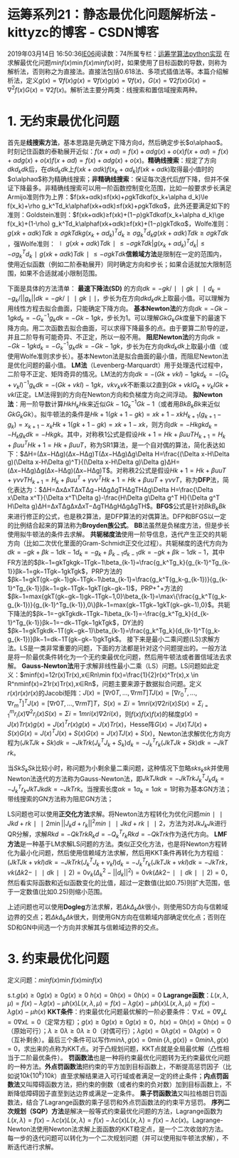 # 运筹系列21：静态最优化问题解析法 - kittyzc的博客 - CSDN博客
2019年03月14日 16:50:36[IE06](https://me.csdn.net/kittyzc)阅读数：74所属专栏：[运筹学算法python实现](https://blog.csdn.net/column/details/26511.html)
在求解最优化问题$min⁡f(x)\min f(x)minf(x)$时，如果使用了目标函数的导数，则称为解析法，否则称之为直接法。直接法包括0.618法、多项式插值法等。本篇介绍解析法，定义$g(x)=∇f(x)g(x)=\nabla f(x)g(x)=∇f(x)$，$G(x)=∇2f(x)G(x)=\nabla^2 f(x)G(x)=∇2f(x)$。解析法主要分两类：线搜索和置信域搜索两种。

# 1. 无约束最优化问题

首先是**线搜索方法**，基本思路是先确定下降方向d，然后确定步长$α\alphaα$。时刻记住函数的泰勒展开近似：$f(x+αd)=f(x)+αdg(x)+o(x)f(x+\alpha d)=f(x)+\alpha d g(x)+o(x)f(x+αd)=f(x)+αdg(x)+o(x)$。**精确线搜索**：规定了方向$dkd_kdk​$后，在$dkd_kdk​$上$f(xk+αdk)f(x_k+\alpha d_k)f(xk​+αdk​)$取得最小值时的$α\alphaα$称为精确线搜索；**非精确线搜索**：保证每次迭代后$fff$下降，但并不保证下降最多。非精确线搜索可以用一阶函数控制变化范围，比如一般要求步长满足Armijo准则作为上界：$f(xk+αdk)≤f(xk)+ρgkTdkαf(x_k+\alpha d_k)\le f(x_k)+\rho g_k^Td_k\alphaf(xk​+αdk​)≤f(xk​)+ρgkT​dk​α$，此外还要满足如下的准则：Goldstein准则：$f(xk+αdk)≥f(xk)+(1−ρ)gkTdkαf(x_k+\alpha d_k)\ge f(x_k)+(1-\rho) g_k^Td_k\alphaf(xk​+αdk​)≥f(xk​)+(1−ρ)gkT​dk​α$，Wolfe准则：$g(xk+αdk)Tdk≥σgkTdkg(x_k+\alpha d_k)^Td_k \ge\sigma g^T_kd_kg(xk​+αdk​)Tdk​≥σgkT​dk​$，强Wolfe准则：$∣g(xk+αdk)Tdk∣≤−σgkTdk|g(x_k+\alpha d_k)^Td_k |\le -\sigma g^T_kd_k∣g(xk​+αdk​)Tdk​∣≤−σgkT​dk​$
**信赖域方法**是限制在一定的范围内，使用近似函数（例如二阶泰勒展开）同时确定方向和步长；如果合适就加大限制范围，如果不合适就减小限制范围。

下面是具体的方法清单：
**最速下降法(SD)** 的方向$dk=−gk/∣∣gk∣∣d_k=-g_k/||g_k||dk​=−gk​/∣∣gk​∣∣$，步长为在方向$dkd_kdk​$上取最小值。可以理解为用线性方程去拟合曲面，只能确定下降方向。
**基本Newton法**的方向$dk=−Gk−1gkd_k=-G^{-1}_kg_kdk​=−Gk−1​gk​$，步长为1。可以理解$GkG_kGk​$度量下的最速下降方向。用二次函数去拟合曲面，可以求得下降最多的点。由于要算二阶导的逆，并且二阶导有可能奇异、不正定，所以一般不用。
**阻尼Newton法**的方向$dk=−Gk−1gkd_k=-G^{-1}_kg_kdk​=−Gk−1​gk​$，步长为在方向$dkd_kdk​$上取最小值（或使用Wolfe准则求步长）。基本Newton法是拟合曲面的最小值，而阻尼Newton法是优化问题的最小值。
**LM法**（Levenberg-Marquardt）用于处理迭代过程中，二阶导不正定、矩阵奇异的情况。LM法的方向$dk=−(Gk+vkI)−1gkd_k=-(G_k+v_kI)^{-1}g_kdk​=−(Gk​+vk​I)−1gk​$，$vkv_kvk​$不断乘以2直到$Gk+vkIG_k+v_kIGk​+vk​I$正定。LM法得到的方向在Newton方向和负梯度方向之间浮动。
**拟Newton法**：用一阶导数计算$HkH_kHk​$来近似$Gk−1G_k^{-1}Gk−1​$（或者用$BkB_kBk​$来近似$GkG_kGk​$）。拟牛顿法的条件是$Hk+1(gk+1−gk)=xk+1−xkH_{k+1}(g_{k+1}-g_k)=x_{k+1}-x_kHk+1​(gk+1​−gk​)=xk+1​−xk​$，则方向$dk=−Hkgkd_k=-H_{k}g_kdk​=−Hk​gk​$。其中，对称秩1公式是假设$Hk+1=Hk+βuuTH_{k+1}=H_k+\beta uu^THk+1​=Hk​+βuuT$，称为SR1算法，是一个自对偶的算法，简化表达如下：$ΔH=(Δx−HΔg)(Δx−HΔg)T(Δx−HΔg)Δg\Delta H=\frac{(\Delta x-H\Delta g)(\Delta x-H\Delta g)^T}{(\Delta x-H\Delta g)\Delta g}ΔH=(Δx−HΔg)Δg(Δx−HΔg)(Δx−HΔg)T​$。对称秩2公式是假设$Hk+1=Hk+βuuT+γvvTH_{k+1}=H_k+\beta uu^T+\gamma vv^THk+1​=Hk​+βuuT+γvvT$，称为**DFP**法，简化表达为：$ΔH=ΔxΔxTΔxTΔg−HΔgΔgTHΔgTHΔg\Delta H=\frac{\Delta x\Delta x^T}{\Delta x^T\Delta g}-\frac{H\Delta g\Delta g^T H}{\Delta g^T H\Delta g}ΔH=ΔxTΔgΔxΔxT​−ΔgTHΔgHΔgΔgTH​$。**BFGS**公式是针对$BkB_kBk​$来进行修正的公式，也是秩2算法，是DFP算法的对偶算法。DFP和BFGS以一定的比例结合起来的算法称为**Broyden族公式**。
**BB**法虽然是负梯度方法，但是步长使用拟牛顿法的条件去求解。
**共轭梯度法**使用一阶导信息，迭代产生正交的共轭方向（比如二次优化里面的Gram-Schmidt正交化过程）。共轭梯度的迭代方向为$dk=−gk+βk−1dk−1d_k=-g_k+\beta_{k-1}d_{k-1}dk​=−gk​+βk−1​dk−1​$，其中FR方法的$βk−1=gkTgkgk−1Tgk−1\beta_{k-1}=\frac{g_k^Tg_k}{g_{k-1}^Tg_{k-1}}βk−1​=gk−1T​gk−1​gkT​gk​​$，PRP方法的$βk−1=gkT(gk−gk−1)gk−1Tgk−1\beta_{k-1}=\frac{g_k^T(g_k-g_{k-1})}{g_{k-1}^Tg_{k-1}}βk−1​=gk−1T​gk−1​gkT​(gk​−gk−1​)​$，PRP$+^++$方法的$βk−1=max⁡{gkT(gk−gk−1)gk−1Tgk−1,0}\beta_{k-1}=\max\{\frac{g_k^T(g_k-g_{k-1})}{g_{k-1}^Tg_{k-1}},0\}βk−1​=max{gk−1T​gk−1​gkT​(gk​−gk−1​)​,0}$。共轭下降法的$βk−1=−gkTgkdk−1Tgk−1\beta_{k-1}=-\frac{g_k^Tg_k}{d_{k-1}^Tg_{k-1}}βk−1​=−dk−1T​gk−1​gkT​gk​​$，DY法的$βk−1=gkTgkdk−1T(gk−gk−1)\beta_{k-1}=\frac{g_k^Tg_k}{d_{k-1}^T(g_k-g_{k-1})}βk−1​=dk−1T​(gk​−gk−1​)gkT​gk​​$。
接下来是最小二乘问题(LS)求解方法。LS是一类非常重要的问题，下面的方法都是针对这个问题提出的。一般方法是将一阶最优条件转化为一个无约束最优化问题，然后用牛顿法或者置信域法去求解。
**Gauss-Newton法**用于求解非线性最小二乘（LS）问题。LS问题如此定义：$min⁡f(x)=12r(x)Tr(x),x∈Rn\min f(x)=\frac{1}{2}r(x)^Tr(x),x \in R^nminf(x)=21​r(x)Tr(x),x∈Rn$，问题主要来源于数据拟合问题。定义$r(x)r(x)r(x)$的Jacobi矩阵：$J(x)=[∇r0T,...,∇rmT]TJ(x)=[\nabla r^T_0,...,\nabla r^T_m]^TJ(x)=[∇r0T​,...,∇rmT​]T$，$S(x)=Σi=1mri(x)∇2ri(x)S(x)=\Sigma_{i=1}^mr_i(x)\nabla^2r_i(x)S(x)=Σi=1m​ri​(x)∇2ri​(x)$，则$f(x)f(x)f(x)$的梯度$g(x)=J(x)Tr(x)g(x)=J(x)^Tr(x)g(x)=J(x)Tr(x)$，Hesse阵$G(x)=J(x)TJ(x)+S(x)G(x)=J(x)^TJ(x)+S(x)G(x)=J(x)TJ(x)+S(x)$，Newton法求解优化方向方程为$(JkTJk+Sk)dk=−JkTrk(J_k^TJ_k+S_k)d_k=-J_k^Tr_k(JkT​Jk​+Sk​)dk​=−JkT​rk​$。

当$SkS_kSk​$比较小时，称问题为小剩余量二乘问题，这种情况下忽略$sks_ksk​$并使用Newton法迭代的方法称为Gauss-Newton法，即$JkTJkdk=−JkTrkJ_k^TJ_kd_k=-J_k^Tr_kJkT​Jk​dk​=−JkT​rk​$。当搜索长度$αk=1\alpha_k=1αk​=1$时称为基本GN方法；带线搜索的GN方法称为阻尼GN方法；

LS问题也可以使用**正交化方法**求解。将Newton法方程转化为优化问题$min⁡∣∣Jkd+rk∣∣2\min ||J_kd+r_k||^2min∣∣Jk​d+rk​∣∣2$，方法为对$JkJ_kJk​$进行QR分解，求解$Rkd=−QkTrkR_kd=-Q_k^Tr_kRk​d=−QkT​rk​$作为迭代方向。
**LMF方法**是一种基于LM求解LS问题的方法。类似正交化方法，也是将Newton方程转化为最小化问题，然后使用信赖域方法求解，然后用KKT条件再转化为方程组：$(JkTJk+vkI)dk=−JkTrk(J^T_kJ_k+v_kI)d_k=-J^T_kr_k(JkT​Jk​+vk​I)dk​=−JkT​rk​$，$vk(Δk2−∣∣dk∣∣2)=0v_k(\Delta ^2_k-||d_k||^2)=0vk​(Δk2​−∣∣dk​∣∣2)=0$，然后看实际函数和近似函数变化的比值，超过一定数值(比如0.75)则扩大范围，低于一定数值(比如0.25)则缩小范围。

上述问题也可以使用**Dogleg**方法求解，若$Δk\Delta _kΔk​$很小，则使用SD方向与信赖域边界的交点；若$Δk\Delta _kΔk​$很大，则使用GN方向在信赖域内部确定优化点；否则在SD和GN中间选一个方向并求解其与信赖域边界的交点。
# 3. 约束最优化问题

定义问题：$min⁡f(x)\min f(x)minf(x)$

s.t.$g(x)≥0g(x)\ge 0g(x)≥0$
$h(x)=0h(x)=0h(x)=0$
**Lagrange函数**：$L(x,λ,μ)=f(x)−λg(x)−μh(x)L(x,\lambda,\mu)=f(x)-\lambda g(x)-\mu h(x)L(x,λ,μ)=f(x)−λg(x)−μh(x)$
**KKT条件**：约束最优化问题最优解的一阶必要条件：$∇xL=0\nabla_xL=0∇x​L=0$（定常方程）；$g(x)≥0g(x)\ge 0g(x)≥0$，$h(x)=0h(x)=0h(x)=0$（原始可行）；$λ≥0\lambda \ge 0λ≥0$（对偶可行）；$λg(x)=0\lambda g(x)=0λg(x)=0$（互补剩余）。最后三个条件可以写作$min⁡{λ,g(x)}=0\min \{\lambda, g(x)\}=0min{λ,g(x)}=0$，求出来的点称为KKT点。对于凸规划问题，KKT点就是全局最优解（凸性相当于二阶最优条件）。
**罚函数法**也是一种将约束最优化问题转为无约束最优化问题的一种方法。**外点罚函数法**把约束的平方加到目标函数上，不断提高惩罚因子（比如说${10k}\{10^k\}{10k}$）直至求解结果进入可行域或者满足一定的终止条件；**内点罚函数法**又叫障碍函数方法，把约束的倒数（或者约束的负对数）加到目标函数上，不断降低障碍因子直至到达边界或满足一定条件。
**乘子罚函数法**又叫拉格朗日罚函数法，结合了Lagrange函数的乘子惩罚和外点罚函数法的约束平方惩罚。
**序列二次规划（SQP）方法**是解决一般等式约束最优化问题的方法，Lagrange函数为$L(x,λ)=f(x)−λc(x)L(x,\lambda)=f(x)-\lambda c(x)L(x,λ)=f(x)−λc(x)$。Lagrange-Newton法使用Newton法求解上面函数的KKT稳定点，是一个二次收敛的方法。每一步的迭代问题可以转化为一个二次规划问题（并可以使用拟牛顿法求解），不断迭代进行求解。


